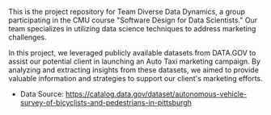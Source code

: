 
This is the project repository for Team Diverse Data Dynamics, a group participating in the CMU course "Software Design for Data Scientists." Our team specializes in utilizing data science techniques to address marketing challenges.

In this project, we leveraged publicly available datasets from DATA.GOV to assist our potential client in launching an Auto Taxi marketing campaign. By analyzing and extracting insights from these datasets, we aimed to provide valuable information and strategies to support our client's marketing efforts.

* Data Source: https://catalog.data.gov/dataset/autonomous-vehicle-survey-of-bicyclists-and-pedestrians-in-pittsburgh



